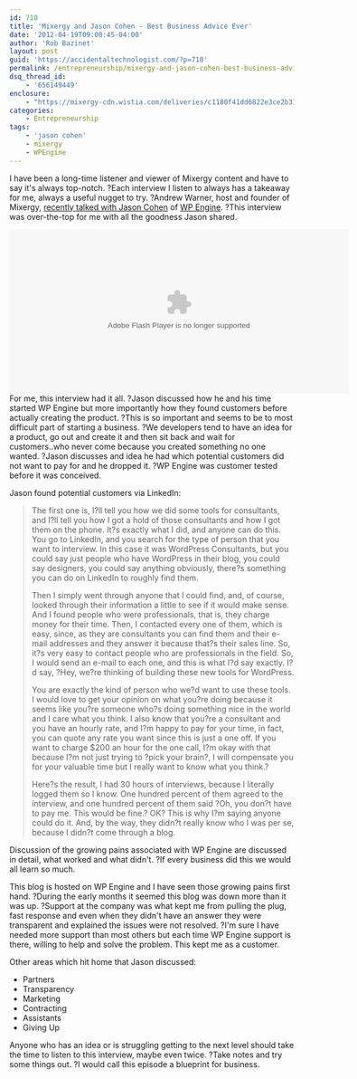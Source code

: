 ```yaml
---
id: 710
title: 'Mixergy and Jason Cohen - Best Business Advice Ever'
date: '2012-04-19T09:00:45-04:00'
author: 'Rob Bazinet'
layout: post
guid: 'https://accidentaltechnologist.com/?p=710'
permalink: /entrepreneurship/mixergy-and-jason-cohen-best-business-advice-ever/
dsq_thread_id:
    - '656149449'
enclosure:
    - "https://mixergy-cdn.wistia.com/deliveries/c1180f41dd6822e3ce2b3149d47e6f01e7edc4e4.bin\r\n532183575\r\nvideo/mp4\r\n"
categories:
    - Entrepreneurship
tags:
    - 'jason cohen'
    - mixergy
    - WPEngine
---
```


I have been a long-time listener and viewer of Mixergy content and have to say it's always top-notch. ?Each interview I listen to always has a takeaway for me, always a useful nugget to try. ?Andrew Warner, host and founder of Mixergy, [recently talked with Jason Cohen](https://mixergy.com/jason-cohen-wpengine-interview-2/) of [WP Engine](https://wpengine.com/?a_aid=4d948e6a5f186&a_bid=67cf509b). ?This interview was over-the-top for me with all the goodness Jason shared.

<div id="wistia_1042001_social_2919"> <object classid="clsid:D27CDB6E-AE6D-11cf-96B8-444553540000" height="290" width="600"> <param name="movie" value="https://mixergy-cdn.wistia.com/flash/embed_player_v2.0.swf"></param> <param name="allowfullscreen" value="true"></param> <param name="allowscriptaccess" value="always"></param> <param name="wmode" value="opaque"></param> <param name="flashvars" value="videoUrl=https://mixergy-cdn.wistia.com/deliveries/a293bedbe2dc766ed54a806bb9c17015c45c40a9.bin&stillUrl=https://mixergy-cdn.wistia.com/deliveries/94577032426f96ed6b2369386d74e1d4db506134.bin&unbufferedSeek=true&controlsVisibleOnLoad=true&autoPlay=false&endVideoBehavior=default&playButtonVisible=true&embedServiceURL=https://distillery.wistia.com/x&accountKey=wistia-production_1621&mediaID=wistia-production_1042001&mediaDuration=6120"></param><embed allowfullscreen="true" allowscriptaccess="always" flashvars="videoUrl=https://mixergy-cdn.wistia.com/deliveries/a293bedbe2dc766ed54a806bb9c17015c45c40a9.bin&stillUrl=https://mixergy-cdn.wistia.com/deliveries/94577032426f96ed6b2369386d74e1d4db506134.bin&unbufferedSeek=true&controlsVisibleOnLoad=true&autoPlay=false&endVideoBehavior=default&playButtonVisible=true&embedServiceURL=https://distillery.wistia.com/x&accountKey=wistia-production_1621&mediaID=wistia-production_1042001&mediaDuration=6120" height="290" name="wistia_1042001" src="https://mixergy-cdn.wistia.com/flash/embed_player_v2.0.swf" type="application/x-shockwave-flash" width="600" wmode="opaque"></embed> </object> <script src="https://mixergy-cdn.wistia.com/embeds/v.js"></script> <script type="text/javascript">// <![CDATA[
if(!navigator.mimeTypes['application/x-shockwave-flash'] || navigator.userAgent.match(/Android/i)!==null)Wistia.VideoEmbed('wistia_1042001',600,290,{videoUrl:'https://mixergy-cdn.wistia.com/deliveries/c1180f41dd6822e3ce2b3149d47e6f01e7edc4e4.bin',stillUrl:'https://mixergy-cdn.wistia.com/deliveries/94577032426f96ed6b2369386d74e1d4db506134.bin',distilleryUrl:'https://distillery.wistia.com/x',accountKey:'wistia-production_1621',mediaId:'wistia-production_1042001',mediaDuration:6120})
// ]]></script> </div> <script src="https://ajax.googleapis.com/ajax/libs/jquery/1.4.3/jquery.min.js" type="text/javascript"></script> <script type="text/javascript">// <![CDATA[
var socialJQuery = jQuery.noConflict(true);
// ]]></script>For me, this interview had it all. ?Jason discussed how he and his time started WP Engine but more importantly how they found customers before actually creating the product. ?This is so important and seems to be to most difficult part of starting a business. ?We developers tend to have an idea for a product, go out and create it and then sit back and wait for customers..who never come because you created something no one wanted. ?Jason discusses and idea he had which potential customers did not want to pay for and he dropped it. ?WP Engine was customer tested before it was conceived.

Jason found potential customers via LinkedIn:

> The first one is, I?ll tell you how we did some tools for consultants, and I?ll tell you how I got a hold of those consultants and how I got them on the phone. It?s exactly what I did, and anyone can do this. You go to LinkedIn, and you search for the type of person that you want to interview. In this case it was WordPress Consultants, but you could say just people who have WordPress in their blog, you could say designers, you could say anything obviously, there?s something you can do on LinkedIn to roughly find them.
> 
> Then I simply went through anyone that I could find, and, of course, looked through their information a little to see if it would make sense. And I found people who were professionals, that is, they charge money for their time. Then, I contacted every one of them, which is easy, since, as they are consultants you can find them and their e-mail addresses and they answer it because that?s their sales line. So, it?s very easy to contact people who are professionals in the field. So, I would send an e-mail to each one, and this is what I?d say exactly. I?d say, ?Hey, we?re thinking of building these new tools for WordPress.
> 
> You are exactly the kind of person who we?d want to use these tools. I would love to get your opinion on what you?re doing because it seems like you?re someone who?s doing something nice in the world and I care what you think. I also know that you?re a consultant and you have an hourly rate, and I?m happy to pay for your time, in fact, you can quote any rate you want since this is just a one off. If you want to charge $200 an hour for the one call, I?m okay with that because I?m not just trying to ?pick your brain?, I will compensate you for your valuable time but I really want to know what you think.?
> 
> Here?s the result, I had 30 hours of interviews, because I literally logged them so I know. One hundred percent of them agreed to the interview, and one hundred percent of them said ?Oh, you don?t have to pay me. This would be fine.? OK? This is why I?m saying anyone could do it. And, by the way, they didn?t really know who I was per se, because I didn?t come through a blog.

Discussion of the growing pains associated with WP Engine are discussed in detail, what worked and what didn't. ?If every business did this we would all learn so much.

This blog is hosted on WP Engine and I have seen those growing pains first hand. ?During the early months it seemed this blog was down more than it was up. ?Support at the company was what kept me from pulling the plug, fast response and even when they didn't have an answer they were transparent and explained the issues were not resolved. ?I'm sure I have needed more support than most others but each time WP Engine support is there, willing to help and solve the problem. This kept me as a customer.

Other areas which hit home that Jason discussed:

- Partners
- Transparency
- Marketing
- Contracting
- Assistants
- Giving Up
 
Anyone who has an idea or is struggling getting to the next level should take the time to listen to this interview, maybe even twice. ?Take notes and try some things out. ?I would call this episode a blueprint for business.